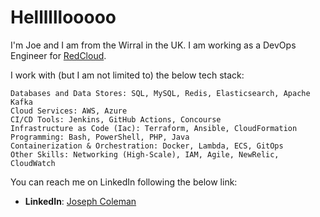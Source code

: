 # Hellllllooooo
I'm Joe and I am from the Wirral in the UK. I am working as a DevOps Engineer for [RedCloud](https://www.linkedin.com/company/redcloud-technologies-ltd/mycompany/).


I work with (but I am not limited to) the below tech stack:
```text
Databases and Data Stores: SQL, MySQL, Redis, Elasticsearch, Apache Kafka
Cloud Services: AWS, Azure
CI/CD Tools: Jenkins, GitHub Actions, Concourse
Infrastructure as Code (Iac): Terraform, Ansible, CloudFormation
Programming: Bash, PowerShell, PHP, Java
Containerization & Orchestration: Docker, Lambda, ECS, GitOps
Other Skills: Networking (High-Scale), IAM, Agile, NewRelic, CloudWatch
```

You can reach me on LinkedIn following the below link:

- **LinkedIn**: [Joseph Coleman](https://www.linkedin.com/in/joseph-coleman-073541233/)
